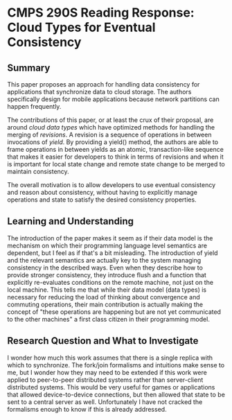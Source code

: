 # CMPS 290S Reading Response: Cloud Types for Eventual Consistency

## Summary
This paper proposes an approach for handling data consistency for applications that synchronize data to cloud storage. The authors specifically design for mobile applications because network partitions can happen frequently.

The contributions of this paper, or at least the crux of their proposal, are around *cloud data types* which have optimized methods for handling the merging of *revisions*. A revision is a sequence of operations in between invocations of *yield*. By providing a yield() method, the authors are able to frame operations in between yields as an atomic, transaction-like sequence that makes it easier for developers to think in terms of revisions and when it is important for local state change and remote state change to be merged to maintain consistency.

The overall motivation is to allow developers to use eventual consistency and reason about consistency, without having to explicitly manage operations and state to satisfy the desired consistency properties.

## Learning and Understanding
The introduction of the paper makes it seem as if their data model is the mechanism on which their programming language level semantics are dependent, but I feel as if that's a bit misleading. The introduction of yield and the relevant semantics are actually key to the system managing consistency in the described ways. Even when they describe how to provide stronger consistency, they introduce flush and a function that explicitly re-evaluates conditions on the remote machine, not just on the local machine. This tells me that while their data model (data types) is necessary for reducing the load of thinking about convergence and commuting operations, their main contribution is actually making the concept of "these operations are happening but are not yet communicated to the other machines" a first class citizen in their programming model.

## Research Question and What to Investigate
I wonder how much this work assumes that there is a single replica with which to synchronize. The fork/join formalisms and intuitions make sense to me, but I wonder how they may need to be extended if this work were applied to peer-to-peer distributed systems rather than server-client distributed systems. This would be very useful for games or applications that allowed device-to-device connections, but then allowed that state to be sent to a central server as well. Unfortunately I have not cracked the formalisms enough to know if this is already addressed.
